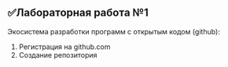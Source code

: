 ## ✅Лабораторная работа №1
Экосистема разработки программ с открытым кодом (github):
1. Регистрация на github.com
2. Создание репозитория
